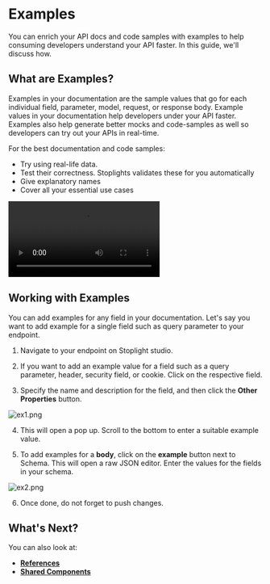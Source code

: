 # Examples

You can enrich your API docs and code samples with examples to help consuming developers understand your API faster. In this guide, we'll discuss how. 

## What are Examples?

Examples in your documentation are the sample values that go for each individual field, parameter, model, request, or response body. Example values in your documentation help developers under your API faster. Examples also help generate better mocks and code-samples as well so developers can try out your APIs in real-time. 

For the best documentation and code samples: 

- Try using real-life data.
- Test their correctness. Stoplights validates these for you automatically
- Give explanatory names
- Cover all your essential use cases
    

![Video](../assets/examples.mov  )
    

## Working with Examples

You can add examples for any field in your documentation. Let's say you want to add example for a single field such as query parameter to your endpoint. 

1. Navigate to your endpoint on Stoplight studio. 

2. If you want to add an example value for a field such as a query parameter, header, security field, or cookie. Click on the respective field. 

3. Specify the name and description for the field, and then click the **Other Properties** button. 

![ex1.png](https://stoplight.io/api/v1/projects/cHJqOjI/images/4Ii7lYk1mG0)

4. This will open a pop up. Scroll to the bottom to enter a suitable example value. 

5. To add examples for a **body**, click on the **example** button next to Schema. This will open a raw JSON editor. Enter the values for the fields in your schema. 

![ex2.png](https://stoplight.io/api/v1/projects/cHJqOjI/images/V8d6NyJfAyw)


6. Once done, do not forget to push changes. 

## What's Next?

You can also look at:

- [**References**](references.md)
- [**Shared Components**](shared-components.md)